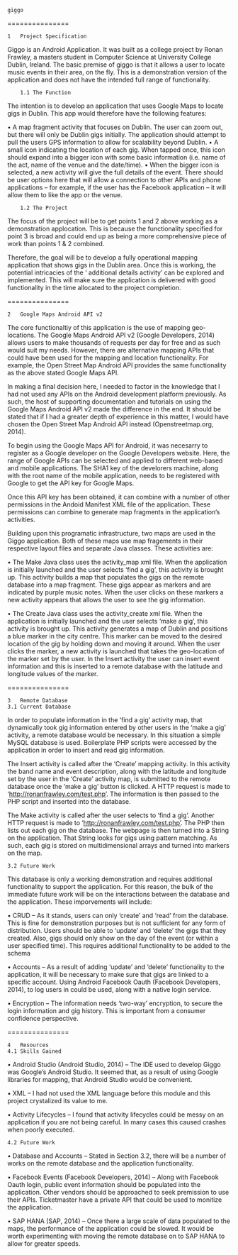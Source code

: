     giggo

===============

    1	Project Specification

Giggo is an Android Application. It was built as a college project by Ronan Frawley, a masters student in Computer Science at University College Dublin, Ireland. The basic premise of giggo is that it allows a user to locate music events in their area, on the fly. This is a demonstration version of the application and does not have the intended full range of functionality.

        1.1	The Function
The intention is to develop an application that uses Google Maps to locate gigs in Dublin. This app would therefore have the following features: 

• A map fragment activity that focuses on Dublin. The user can zoom out, but there will only be Dublin gigs initially. The application should attempt to pull the users GPS information to allow for scalability beyond Dublin. 
• A small icon indicating the location of each gig. When tapped once, this icon should expand into a bigger icon with some basic information (i.e. name of the act, name of the venue and the date/time). 
• When the bigger icon is selected, a new activity will give the full details of the event. There should be user options here that will allow a connection to other APIs and phone applications – for example, if the user has the Facebook application – it will allow them to like the app or the venue. 

        1.2	The Project
The focus of the project will be to get points 1 and 2 above working as a demonstration applocation. This is because the functionality specified for point 3 is broad and could end up as being a more comprehensive piece of work than points 1 & 2 combined.

Therefore, the goal will be to develop a fully operational mapping application that shows gigs in the Dublin area. Once this is working, the potential intricacies of the ‘ additional details activity’ can be explored and implemented. This will make sure the application is delivered with good functionality in the time allocated to the project completion.

===============

    2	Google Maps Android API v2

The core functionaltiy of this application is the use of mapping geo-locations. The Google Maps Android API v2 (Google Developers, 2014) allows users to make thousands of requests per day for free and as such would suit my needs. However, there are alternative mapping APIs that could have been used for the mapping and location functionality. For example, the Open Street Map Android API provides the same functionality as the above stated Google Maps API.

In making a final decision here, I needed to factor in the knowledge that I had not used any APIs on the Android development platform previously. As such, the host of supporting documentation and tutorials on using the Google Maps Android API v2 made the difference in the end. It should be stated that if I had a greater depth of experience in this matter, I would have chosen the Open Street Map Android API instead (Openstreetmap.org, 2014).

To begin using the Google Maps API for Android, it was necesarry to register as a Google developer on the Google Developers website. Here, the range of Google APIs can be selected and applied to different web-based and mobile applications. The SHA1 key of the develorers machine, along with the root name of the mobile application, needs to be registered with Google to get the API key for Google Maps.

Once this API key has been obtained, it can combine with a number of other permissions in the Andoid Manifest XML file of the application. These permissions can combine to generate map fragments in the application’s activities.

Building upon this programatic infrastructure, two maps are used in the Giggo application. Both of these maps use map fragements in their respective layout files and separate Java classes. These activities are:

•	The Make Java class uses the activity_map xml file. When the application is initially launched and the user selects ‘find a gig’, this activity is brought up. This activity builds a map that populates the gigs on the remote database into a map fragment. These gigs appear as markers and are indicated by purple music notes. When the user clicks on these markers a new activity appears that allows the user to see the gig information.

•	The Create Java class uses the activity_create xml file. When the application is initially launched and the user selects ‘make a gig’, this activity is brought up. This activity generates a map of Dublin and positions a blue marker in the city centre. This marker can be moved to the desired location of the gig by holding down and moving it around. When the user clicks the marker, a new activity is launched that takes the geo-location of the marker set by the user. In the Insert activity the user can insert event information and this is inserted to a remote database with the latitude and longitude values of the marker. 

===============

    3	Remote Database
    3.1	Current Database

In order to populate information in the ‘find a gig’ activity map, that dynamically took gig information entered by other users in the ‘make a gig’ activity, a remote database would be necessary. In this situation a simple MySQL database is used. Boilerplate PHP scripts were accessed by the application in order to insert and read gig information.

The Insert activity is called after the ‘Create’ mapping activity. In this activity the band name and event description, along with the latitude and longitude set by the user in the ‘Create’ activity map, is submitted to the remote database once the ‘make a gig’ button is clicked. A HTTP request is made to ‘http://ronanfrawley.com/test.php’. The information is then passed to the PHP script and inserted into the database.

The Make activity is called after the user selects to ‘find a gig’. Another HTTP request is made to ‘http://ronanfrawley.com/test.php’. The PHP then lists out each gig on the database. The webpage is then turned into a String on the application. That String looks for gigs using pattern matching. As such, each gig is stored on multidimensional arrays and turned into markers on the map.

    3.2	Future Work

This database is only a working demonstration and requires additional functionality to support the application. For this reason, the bulk of the immediate future work will be on the interactions between the database and the application. These imporvements will include:

•	CRUD – As it stands, users can only ‘create’ and ‘read’ from the database. This is fine for demonstration purposes but is not sufficient for any form of distribution. Users should be able to ‘update’ and ‘delete’ the gigs that they created. Also, gigs should only show on the day of the event (or within a user specified time). This requires additional functionality to be added to the schema  

•	Accounts – As a result of adding ‘update’ and ‘delete’ functionality to the application, it will be necessary to make sure that gigs are linked to a specific account. Using Android Facebook Oauth (Facebook Developers, 2014), to log users in could be used, along with a native login service.

•	Encryption – The information needs ‘two-way’ encryption, to secure the login information and gig history. This is important from a consumer confidence perspective.

===============

    4	Resources
    4.1	Skills Gained

•	Android Studio (Android Studio, 2014) – The IDE used to develop Giggo was Google’s Android Studio. It seemed that, as a result of using Google libraries for mapping, that Android Studio would be convenient.

•	XML – I had not used the XML language before this module and this project crystalized its value to me. 

•	Activity Lifecycles – I found that activity lifecycles could be messy on an application if you are not being careful. In many cases this caused crashes when poorly executed.

    4.2	Future Work

•	Database and Accounts – Stated in Section 3.2, there will be a number of works on the remote database and the application functionality.

•	Facebook Events (Facebook Developers, 2014) – Along with Facebook Oauth login, public event information should be populated into the application. Other vendors should be approached to seek premission to use their APIs. Ticketmaster have a private API that could be used to monitize the application.

•	SAP HANA (SAP, 2014) – Once there a large scale of data populated to the maps, the performance of the application could be slowed. It would be worth experimenting with moving the remote database on to SAP HANA to allow for greater speeds.


